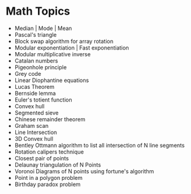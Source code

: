 # Math Topics

* Median | Mode | Mean
* Pascal's triangle
* Block swap algorithm for array rotation
* Modular exponentiation | Fast exponentiation
* Modular multiplicative inverse
* Catalan numbers
* Pigeonhole principle
* Grey code
* Linear Diophantine equations
* Lucas Theorem
* Bernside lemma
* Euler's totient function
* Convex hull
* Segmented sieve
* Chinese remainder theorem
* Graham scan
* Line Intersection
* 3D Convex hull
* Bentley Ottmann algorithm to list all intersection of N line segments
* Rotation calipers technique
* Closest pair of points
* Delaunay triangulation of N Points
* Voronoi Diagrams of N points using fortune's algorithm
* Point in a polygon problem 
* Birthday paradox problem
